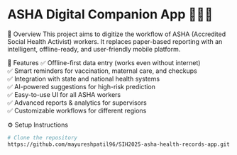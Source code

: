 # ASHA Digital Companion App 👩‍⚕️📱

📖 Overview
This project aims to digitize the workflow of ASHA (Accredited Social Health Activist) workers. It replaces paper-based reporting with an intelligent, offline-ready, and user-friendly mobile platform.



🚀 Features
✅ Offline-first data entry (works even without internet)  
✅ Smart reminders for vaccination, maternal care, and checkups  
✅ Integration with state and national health systems  
✅ AI-powered suggestions for high-risk prediction  
✅ Easy-to-use UI for all ASHA workers  
✅ Advanced reports & analytics for supervisors  
✅ Customizable workflows for different regions  


⚙️ Setup Instructions
```bash
# Clone the repository
https://github.com/mayureshpatil96/SIH2025-asha-health-records-app.git
